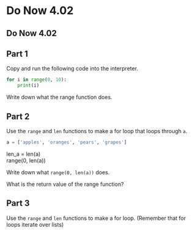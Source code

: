 # Do Now 4.02

## Do Now 4.02

## Part 1

Copy and run the following code into the interpreter.

```python
for i in range(0, 10): 
    print(i)
```

Write down what the range function does.

## Part 2

Use the `range` and `len` functions to make a for loop that loops through `a`.

```python
a = ['apples', 'oranges', 'pears', 'grapes']
```

len\_a = len\(a\)  
range\(0, len\(a\)\)

Write down what `range(0, len(a))` does.  
  
 What is the return value of the range function?  
  
  
  


## Part 3

Use the `range` and `len` functions to make a for loop. \(Remember that for loops iterate over lists\)

